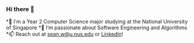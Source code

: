 ### Hi there 👋
*📖 I'm a Year 2 Computer Science major studying at the National University of Singapore
*🔭 I’m passionate about Software Engineering and Algorithms
*📫 Reach out at sean.w@u.nus.edu or [LinkedIn](https://www.linkedin.com/in/sean-wang-36274a288/)!

<!--
**MagnificentCreature/MagnificentCreature** is a ✨ _special_ ✨ repository because its `README.md` (this file) appears on your GitHub profile.

Here are some ideas to get you started:

- 🔭 I’m currently working on ...
- 🌱 I’m currently learning ...
- 👯 I’m looking to collaborate on ...
- 🤔 I’m looking for help with ...
- 💬 Ask me about ...
- 📫 How to reach me: ...
- 😄 Pronouns: ...
- ⚡ Fun fact: ...
-->
